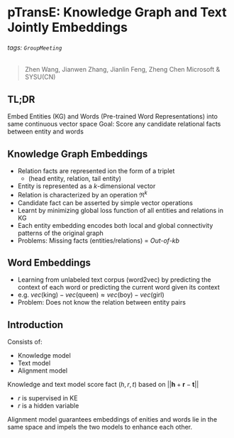 # pTransE: Knowledge Graph and Text Jointly Embeddings
###### tags: `GroupMeeting`

> Zhen Wang, Jianwen Zhang, Jianlin Feng, Zheng Chen
> Microsoft & SYSU(CN)

## TL;DR

Embed Entities (KG) and Words (Pre-trained Word Representations) into same continuous vector space
Goal: Score any candidate relational facts between entity and words

## Knowledge Graph Embeddings

- Relation facts are represented ion the form of a triplet
    - $(\text{head entity, relation, tail entity})$
- Entity is represented as a $k$-dimensional vector
- Relation is characterized by an operation $\mathfrak{R}^k$
- Candidate fact can be asserted by simple vector operations
- Learnt by minimizing global loss function of all entities and relations in KG
- Each entity embedding encodes both local and global connectivity patterns of the original graph
- Problems: Missing facts (entities/relations) = *Out-of-kb*

## Word Embeddings

- Learning from unlabeled text corpus (word2vec) by predicting the context of each word or predicting the current word given its context
- e.g. $vec(\text{king}) - vec(\text{queen}) \approx vec(\text{boy}) - vec(\text{girl})$
- Problem: Does not know the relation between entity pairs

## Introduction

Consists of:
- Knowledge model
- Text model
- Alignment model

Knowledge and text model score fact $(h,r,t)$ based on $||\textbf{h} + \textbf{r} - \textbf{t}||$
- $r$ is supervised in KE
- $r$ is a hidden variable

Alignment model guarantees embeddings of enities and words lie in the same space and impels the two models to enhance each other.